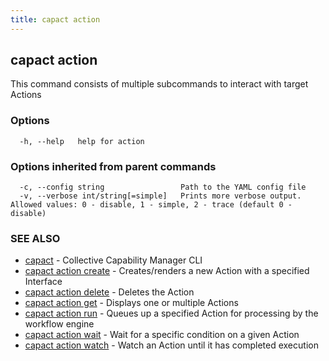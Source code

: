 ```yaml
---
title: capact action
---
```


## capact action

This command consists of multiple subcommands to interact with target Actions

### Options

```
  -h, --help   help for action
```

### Options inherited from parent commands

```
  -c, --config string                 Path to the YAML config file
  -v, --verbose int/string[=simple]   Prints more verbose output. Allowed values: 0 - disable, 1 - simple, 2 - trace (default 0 - disable)
```

### SEE ALSO

* [capact](capact.md)	 - Collective Capability Manager CLI
* [capact action create](capact_action_create.md)	 - Creates/renders a new Action with a specified Interface
* [capact action delete](capact_action_delete.md)	 - Deletes the Action
* [capact action get](capact_action_get.md)	 - Displays one or multiple Actions
* [capact action run](capact_action_run.md)	 - Queues up a specified Action for processing by the workflow engine
* [capact action wait](capact_action_wait.md)	 - Wait for a specific condition on a given Action
* [capact action watch](capact_action_watch.md)	 - Watch an Action until it has completed execution

